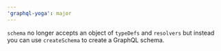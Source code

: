 ```yaml
---
'graphql-yoga': major
---
```


`schema` no longer accepts an object of `typeDefs` and `resolvers` but instead you can use `createSchema` to create a GraphQL schema.
